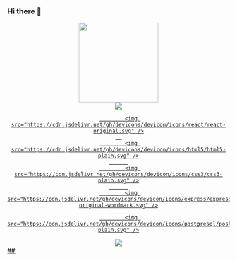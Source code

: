 ### Hi there 👋

<!--
- 🔭 Desenvolvedor DevOps - Professor de programação.
-->

<div align="center">
<a href="https://github.com/BrunoEMedeiros">
<img height="180em" src="https://github-readme-stats.vercel.app/api?username=BrunoEMedeiros&show_icons=true&theme=dracula&include_all_commits
<img height="180em" src="https://github-readme-stats.vercel.app/api/top-langs/?username=BrunoEMedeiros&layout=compact&langs_count=7&theme=dra
</div>
<div style="display: inline_block"><br>
<img src="https://cdn.jsdelivr.net/gh/devicons/devicon/icons/nodejs/nodejs-original-wordmark.svg" />

            <img src="https://cdn.jsdelivr.net/gh/devicons/devicon/icons/react/react-original.svg" />
      
            <img src="https://cdn.jsdelivr.net/gh/devicons/devicon/icons/html5/html5-plain.svg" />
          
            <img src="https://cdn.jsdelivr.net/gh/devicons/devicon/icons/css3/css3-plain.svg" />
          
            <img src="https://cdn.jsdelivr.net/gh/devicons/devicon/icons/express/express-original-wordmark.svg" />
          
            <img src="https://cdn.jsdelivr.net/gh/devicons/devicon/icons/postgresql/postgresql-plain.svg" />
          
              
<img src="https://cdn.jsdelivr.net/gh/devicons/devicon/icons/docker/docker-plain-wordmark.svg" />
</div>
##
